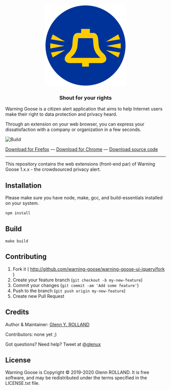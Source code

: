 
<div style="text-align:center">
<img alt"Warning Goose Icon" src="https://github.com/warning-goose/warning-goose-ui-jquery/raw/develop/img/icon-256.png" />

### Shout for your rights
</div>

Warning Goose is a citizen alert application that aims to help Internet users make their right to data protection and privacy heard.

Through an extension on your web browser, you can express your dissatisfaction with a company or organization in a few seconds.

![Build](https://github.com/warning-goose/warning-goose-ui-jquery/workflows/Build/badge.svg)

[Download for Firefox](https://addons.mozilla.org/fr/firefox/addon/warning-goose/) &mdash; [Download for Chrome](https://chrome.google.com/webstore/detail/warning-goose/pmedhcfnjiajfbanjbingfiffaihnphf?hl=en) &mdash; [Download source code](https://github.com/warning-goose/warning-goose-ui-jquery/releases)

---

This repository contains the web extensions (front-end par) of Warning Goose 1.x.x - the crowdsourced privacy alert.

## Installation

Please make sure you have node, make, gcc, and build-essentials installed on
your system.

    npm install


## Build

    make build


## Contributing

1. Fork it ( http://github.com/warning-goose/warning-goose-ui-jquery/fork )
2. Create your feature branch (`git checkout -b my-new-feature`)
3. Commit your changes (`git commit -am 'Add some feature'`)
4. Push to the branch (`git push origin my-new-feature`)
5. Create new Pull Request


## Credits

Author & Maintainer: [Glenn Y. ROLLAND](https://github.com/glenux)

Contributors: none yet ;)

Got questions? Need help? Tweet at [@glenux](https://twitter.com/glenux)


## License

Warning Goose is Copyright © 2019-2020 Glenn ROLLAND. It is free software, and may be redistributed under the terms specified in the LICENSE.txt file.


